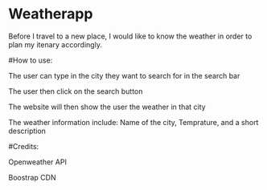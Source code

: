 # Weatherapp
Before I travel to a new place, I would like to know the weather in order to plan my itenary accordingly. 


#How to use:

The user can type in the city they want to search for in the search bar

The user then click on the search button

The website will then show the user the weather in that city 

The weather information include: Name of the city, Temprature, and a short description


#Credits:

Openweather API

Boostrap CDN
